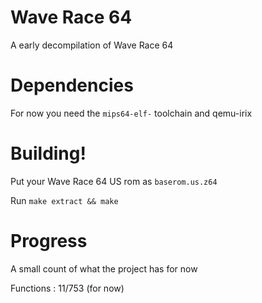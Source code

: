 # Wave Race 64
A early decompilation of Wave Race 64


# Dependencies 
 For now you need the `mips64-elf-` toolchain and qemu-irix


# Building!

Put your Wave Race 64 US rom as `baserom.us.z64`

Run `make extract && make` 

# Progress

A small count of what the project has for now

Functions : 11/753 (for now)

